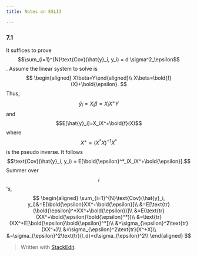 ```yaml
---
title: Notes on ESLII

---
```


### 7.1

It suffices to prove $$\sum_{i=1}^{N}\text{Cov}(\hat{y}_i, y_i) = d \sigma^2_\epsilon$$. Assume the linear system to solve is 
$$
\begin{aligned}
X\beta=Y\end{aligned}\\
X\beta=\bold{f}(X)+\bold{\epsilon}.
$$
Thus, $$\hat{y}_i = X_i\beta=X_iX^+Y$$ and $$E[\hat{y}_i]=X_iX^+\bold{f}(X)$$ where $$X^+ = (X^*X)^{-1}X^*$$ is the pseudo inverse. It follows
$$\text{Cov}(\hat{y}_i, y_i) = E[\bold{\epsilon}^*_iX_iX^+\bold{\epsilon}].$$
Summer over $$i$$'s,
$$
\begin{aligned}
\sum_{i=1}^{N}\text{Cov}(\hat{y}_i, y_i)&=E[\bold{\epsilon}XX^+\bold{\epsilon}]\\
&=E[\text{tr}(\bold{\epsilon}^*XX^+\bold{\epsilon})]\\
&=E(\text{tr}(XX^+\bold{\epsilon}\bold{\epsilon}^*))\\
&=\text{tr}(XX^+E[\bold{\epsilon}\bold{\epsilon}^*])\\
&=\sigma_{\epsilon}^2\text{tr}(XX^+)\\
&=\sigma_{\epsilon}^2\text{tr}(X^+X)\\
&=\sigma_{\epsilon}^2\text{tr}(I_d)=d\sigma_{\epsilon}^2\\
\end{aligned}
$$


> Written with [StackEdit](https://stackedit.io/).

